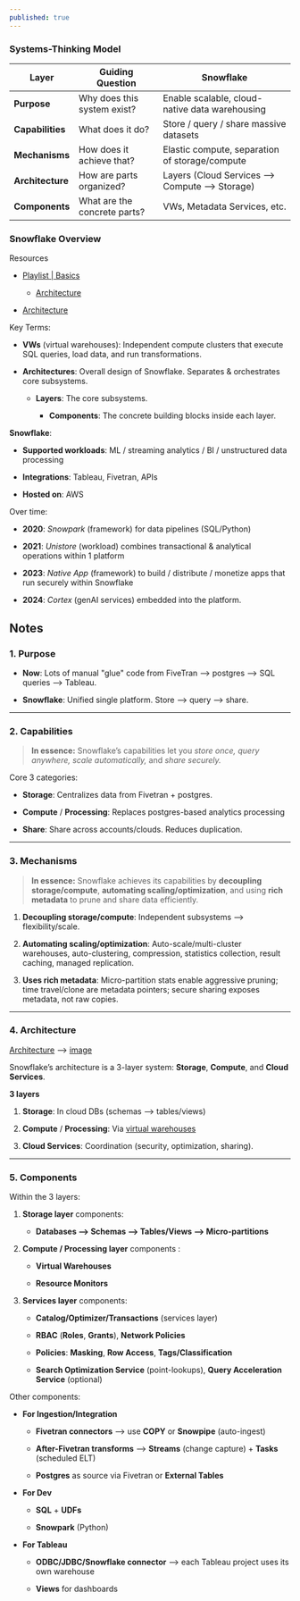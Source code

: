 ```yaml
---
published: true
---
```


### Systems-Thinking Model

| Layer            | Guiding Question             | Snowflake                                      |
| ---------------- | ---------------------------- | ---------------------------------------------- |
| **Purpose**      | Why does this system exist?  | Enable scalable, cloud-native data warehousing |
| **Capabilities** | What does it do?             | Store / query / share massive datasets         |
| **Mechanisms**   | How does it achieve that?    | Elastic compute, separation of storage/compute |
| **Architecture** | How are parts organized?     | Layers (Cloud Services ⟶ Compute ⟶ Storage)    |
| **Components**   | What are the concrete parts? | VWs, Metadata Services, etc.                   |

### Snowflake Overview

Resources

- [Playlist | Basics](https://www.youtube.com/playlist?list=PLavJpcg8cl1HrgCysWpFVLGczFA1aH8jW)

    - [Architecture](https://www.youtube.com/watch?v=GtVwChmxdpw&list=PLavJpcg8cl1HrgCysWpFVLGczFA1aH8jW&index=3&t=1s)

- [Architecture](https://docs.snowflake.com/en/user-guide/intro-key-concepts)

Key Terms:

- **VWs** (virtual warehouses): Independent compute clusters that execute SQL queries, load data, and run transformations.

- **Architectures**: Overall design of Snowflake. Separates & orchestrates core subsystems.

    - **Layers**: The core subsystems.

        - **Components**: The concrete building blocks inside each layer.

**Snowflake**:

- **Supported workloads**: ML / streaming analytics / BI / unstructured data processing

- **Integrations**: Tableau, Fivetran, APIs

- **Hosted on**: AWS

Over time:

- **2020**: *Snowpark* (framework) for data pipelines (SQL/Python)

- **2021**: *Unistore* (workload) combines transactional & analytical operations within 1 platform

- **2023**: *Native App* (framework) to build / distribute / monetize apps that run securely within Snowflake

- **2024**: *Cortex* (genAI services) embedded into the platform.


## Notes
### 1. Purpose

- **Now**: Lots of manual "glue" code from FiveTran ⟶ postgres ⟶ SQL queries ⟶ Tableau.

- **Snowflake**: Unified single platform. Store ⟶ query ⟶ share.

---

### 2. Capabilities

> **In essence:** Snowflake’s capabilities let you _store once, query anywhere, scale automatically,_ and _share securely._

Core 3 categories:

- **Storage**: Centralizes data from Fivetran + postgres.

- **Compute** / **Processing**: Replaces postgres-based analytics processing

- **Share**: Share across accounts/clouds. Reduces duplication.

---

### 3. Mechanisms

> **In essence:** Snowflake achieves its capabilities by **decoupling storage/compute**, **automating scaling/optimization**, and using **rich metadata** to prune and share data efficiently.

1. **Decoupling storage/compute**: Independent subsystems ⟶ flexibility/scale.

2. **Automating scaling/optimization**: Auto-scale/multi-cluster warehouses, auto-clustering, compression, statistics collection, result caching, managed replication.

3. **Uses rich metadata**: Micro-partition stats enable aggressive pruning; time travel/clone are metadata pointers; secure sharing exposes metadata, not raw copies.

---

### 4. Architecture

[Architecture](https://docs.snowflake.com/en/user-guide/intro-key-concepts) ⟶ [image](https://docs.snowflake.com/en/_images/architecture-overview.png)

Snowflake’s architecture is a 3-layer system: **Storage**, **Compute**, and **Cloud Services**.  

**3 layers**

1. **Storage**: In cloud DBs (schemas ⟶ tables/views)

2. **Compute** / **Processing**: Via [virtual warehouses](https://docs.snowflake.com/en/user-guide/warehouses)

3. **Cloud Services**: Coordination (security, optimization, sharing).

---

### 5. Components

Within the 3 layers:

1. **Storage layer** components:

    - **Databases ⟶ Schemas ⟶ Tables/Views ⟶ Micro-partitions**

2. **Compute / Processing layer** components :

    - **Virtual Warehouses**

    - **Resource Monitors**

3. **Services layer** components:

    - **Catalog/Optimizer/Transactions** (services layer)

    - **RBAC** (**Roles**, **Grants**), **Network Policies**

    - **Policies**: **Masking**, **Row Access**, **Tags/Classification**

    - **Search Optimization Service** (point-lookups), **Query Acceleration Service** (optional)

Other components:

- **For Ingestion/Integration**

    - **Fivetran connectors** ⟶ use **COPY** or **Snowpipe** (auto-ingest)

    - **After-Fivetran transforms** ⟶ **Streams** (change capture) + **Tasks** (scheduled ELT)

    - **Postgres** as source via Fivetran or **External Tables**

- **For Dev**

    - **SQL** + **UDFs**

    - **Snowpark** (Python)

- **For Tableau**

    - **ODBC/JDBC/Snowflake connector** ⟶ each Tableau project uses its own warehouse

    - **Views** for dashboards